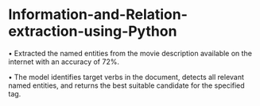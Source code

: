 # Information-and-Relation-extraction-using-Python

•	Extracted the named entities from the movie description available on the internet with an accuracy of 72%.

•	The model identifies target verbs in the document, detects all relevant named entities, and returns the best suitable candidate for the specified tag.
